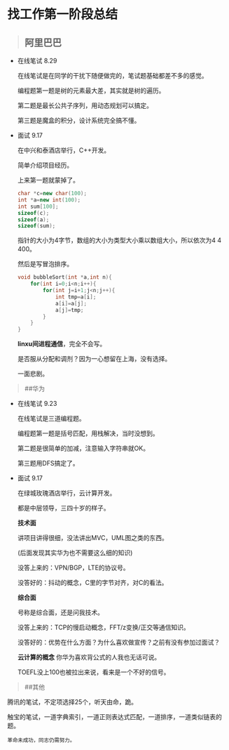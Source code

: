 
找工作第一阶段总结
=========

>## 阿里巴巴

- 在线笔试 8.29
    
    在线笔试是在同学的干扰下随便做完的，笔试题基础都差不多的感觉。
    
    编程题第一题是树的元素最大差，其实就是树的遍历。
    
    第二题是最长公共子序列，用动态规划可以搞定。

    第三题是魔盒的积分，设计系统完全搞不懂。
- 面试  9.17
    
    在中兴和泰酒店举行，C++开发。
    
    简单介绍项目经历。
    
    上来第一题就蒙掉了。
    ```cpp
    char *c=new char(100);
    int *a=new int(100);
    int sum[100];
    sizeof(c);
    sizeof(a);
    sizeof(sum);
    ```
    指针的大小为4字节，数组的大小为类型大小乘以数组大小，所以依次为4 4 400。
    
    然后是写冒泡排序。
    ```cpp
    void bubbleSort(int *a,int n){
        for(int i=0;i<n;i++){
            for(int j=i+1;j<n;j++){
                int tmp=a[i];
                a[i]=a[j];
                a[j]=tmp;
            }
        }
    }
    ```
    
    **linxu间进程通信**，完全不会写。
    
    是否服从分配和调剂？因为一心想留在上海，没有选择。

    一面悲剧。


>##华为

- 在线笔试 9.23
    
    在线笔试是三道编程题。
    
    编程题第一题是括号匹配，用栈解决，当时没想到。
    
    第二题是很简单的加减，注意输入字符串就OK。

    第三题用DFS搞定了。
- 面试  9.17
    
    在绿城玫瑰酒店举行，云计算开发。
    
    都是中层领导，三四十岁的样子。
    
    **技术面**

    讲项目讲得很细，没法讲出MVC，UML图之类的东西。
    
    (后面发现其实华为也不需要这么细的知识)

    没答上来的：VPN/BGP，LTE的协议号。
    
    没答好的：抖动的概念，C里的字节对齐，对C的看法。

    **综合面**
    
    号称是综合面，还是问我技术。
    
    没答上来的：TCP的慢启动概念，FFT/z变换/正交等通信知识。
    
    没答好的：优势在什么方面？为什么喜欢做宣传？之前有没有参加过面试？
    
    **云计算的概念** 你华为喜欢背公式的人我也无话可说。
    
    TOEFL没上100也被拉出来说，看来是一个不好的信号。
    
>##其他

    
腾讯的笔试，不定项选择25个，听天由命，跪。

触宝的笔试，一道字典索引，一道正则表达式匹配，一道排序，一道类似链表的题。

> 
    革命未成功，同志仍需努力。
    
    




